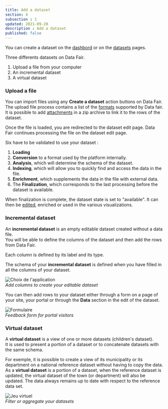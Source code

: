 ```yaml
---
title: Add a dataset
section: 4
subsection : 1
updated: 2021-09-20
description : Add a dataset
published: false
---
```


You can create a dataset on the [dashbord](./user-guide/dashbord) or on the [datasets](./user-guide/datasets) pages.

Three differents datasets on Data Fair.  

1. Upload a file from your computer
2. An incremental dataset
3. A virtual dataset

### Upload a file

You can import files using any **Create a dataset** action buttons on Data Fair.  
The upload file process contains a list of the [formats](./user-guide/file-formats) supported by Data fair.
It is possible to add [attachments](./user-guide/attachements) in a zip archive to link it to the rows of the dataset.

Once the file is loaded, you are redirected to the dataset edit page. Data Fair continues processing the file on the dataset edit page.

Six have to be validated to use your dataset :

1. **Loading**
2. **Conversion** to a format used by the platform internally.
3. **Analysis**, which will determine the schema of the dataset.
4. **Indexing**, which will allow you to quickly find and access the data in the file.
5. **Enrichment**, which supplements the data in the file with external data.
6. The **Finalization**, which corresponds to the last processing before the dataset is available.

<p>
</p>

When finalization is complete, the dataset state is set to "available". It can then be [edited](./user-guide/edition-dataset), enriched or used in the various visualizations.

### Incremental dataset  

An **incremental dataset** is an empty editable dataset created without a data file.  
You will be able to define the columns of the dataset and then add the rows from Data Fair.

Each column is defined by its label and its type.

The schema of your **incremental dataset** is defined when you have filled in all the columns of your dataset.

![Choix de l'application](./images/user-guide/import-schema-incremental.jpg)  
*Add columns to create your editable dataset*


You can then add rows to your dataset either through a form on a page of your site, your portal or through the **Data** section in the edit of the dataset.

![Formulaire](./images/user-guide/import-formulaire.jpg)  
*Feedback form for portal visitors*

### Virtual dataset

A **virtual dataset** is a view of one or more datasets (children's dataset).  
It is used to present a portion of a dataset or to concatenate datasets with the same schema.


For exemple, it is possible to create a view of its municipality or its department on a national reference dataset without having to copy the data.  
As a **virtual dataset** is a portion of a dataset, when the reference dataset is updated, the virtual dataset of the town (or department) will also be updated. The data always remains up to date with respect to the reference data set.

![Jeu virtuel](./images/user-guide/import-virtuel-valeur.jpg)  
*Filter or aggregate your datasets*
